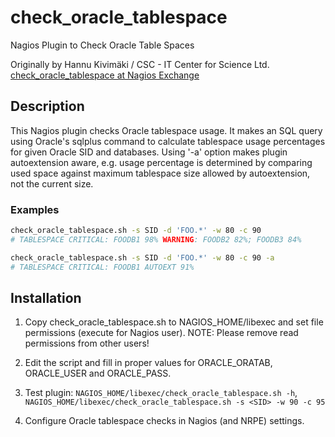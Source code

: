# check_oracle_tablespace
Nagios Plugin to Check Oracle Table Spaces

Originally by Hannu Kivimäki / CSC - IT Center for Science Ltd.
[check_oracle_tablespace at Nagios Exchange ](https://exchange.nagios.org/directory/Plugins/Databases/Oracle/check_oracle_tablespace/details)

## Description ##

This Nagios plugin checks Oracle tablespace usage. It makes an
SQL query using Oracle's sqlplus command to calculate
tablespace usage percentages for given Oracle SID and databases.
Using '-a' option makes plugin autoextension aware, e.g. usage
percentage is determined by comparing used space against maximum
tablespace size allowed by autoextension, not the current size.

### Examples ###

``` bash
check_oracle_tablespace.sh -s SID -d 'FOO.*' -w 80 -c 90
# TABLESPACE CRITICAL: FOODB1 98% WARNING: FOODB2 82%; FOODB3 84%

check_oracle_tablespace.sh -s SID -d 'FOO.*' -w 80 -c 90 -a
# TABLESPACE CRITICAL: FOODB1 AUTOEXT 91%
```

## Installation ##

  1. Copy check_oracle_tablespace.sh to NAGIOS_HOME/libexec
     and set file permissions (execute for Nagios user).
     NOTE: Please remove read permissions from other users!
	
  1. Edit the script and fill in proper values for ORACLE_ORATAB,
     ORACLE_USER and ORACLE_PASS.
	
  1. Test plugin: `NAGIOS_HOME/libexec/check_oracle_tablespace.sh -h`,
     `NAGIOS_HOME/libexec/check_oracle_tablespace.sh -s <SID> -w 90 -c 95`
  
  1. Configure Oracle tablespace checks in Nagios (and NRPE) settings.

